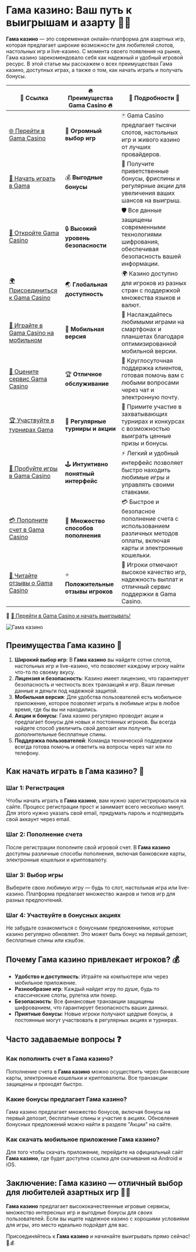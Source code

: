 # Гама казино: Ваш путь к выигрышам и азарту 🎰💸

**Гама казино** — это современная онлайн-платформа для азартных игр, которая предлагает широкие возможности для любителей слотов, настольных игр и live-казино. С момента своего появления на рынке, Гама казино зарекомендовало себя как надежный и удобный игровой ресурс. В этой статье мы расскажем о всех преимуществах Гама казино, доступных играх, а также о том, как начать играть и получать бонусы.

| 🔗 **Ссылка**                                         | 🔥 **Преимущества Gama Casino** 🔥  | 🌟 **Подробности** 🌟 |
|-----------------------------------------------------|-------------------------------------|----------------------|
| [🌐 Перейти в Gama Casino](https://brandplay.link/j6NMKsDz) | 🎰 **Огромный выбор игр**            | 🃏 Gama Casino предлагает тысячи слотов, настольных игр и живого казино от лучших провайдеров. |
| [💸 Начать играть в Gama](https://brandplay.link/j6NMKsDz) | 💰 **Выгодные бонусы**                | 🎁 Получите приветственные бонусы, фриспины и регулярные акции для увеличения ваших шансов на выигрыш. |
| [🔐 Откройте Gama Casino](https://brandplay.link/j6NMKsDz) | 🔒 **Высокий уровень безопасности**    | 🛡️ Все данные защищены современными технологиями шифрования, обеспечивая безопасность вашей информации. |
| [🌍 Присоединиться к Gama Casino](https://brandplay.link/j6NMKsDz) | 🌏 **Глобальная доступность**         | 🌍 Казино доступно для игроков из разных стран с поддержкой множества языков и валют. |
| [📱 Играйте в Gama Casino на мобильном](https://brandplay.link/j6NMKsDz) | 📲 **Мобильная версия**                | 📱 Наслаждайтесь любимыми играми на смартфонах и планшетах благодаря оптимизированной мобильной версии. |
| [🔧 Оцените сервис Gama Casino](https://brandplay.link/j6NMKsDz) | 🏆 **Отличное обслуживание**          | 🤝 Круглосуточная поддержка клиентов, готовая помочь вам с любыми вопросами через чат и электронную почту. |
| [🏆 Участвуйте в турнирах Gama](https://brandplay.link/j6NMKsDz) | 🎉 **Регулярные турниры и акции**      | 🥇 Примите участие в захватывающих турнирах и конкурсах с возможностью выиграть ценные призы и бонусы. |
| [🎯 Пробуйте игры в Gama Casino](https://brandplay.link/j6NMKsDz) | 🕹️ **Интуитивно понятный интерфейс**   | ⚡ Легкий и удобный интерфейс позволяет быстро находить любимые игры и управлять своими ставками. |
| [💳 Пополните счет в Gama Casino](https://brandplay.link/j6NMKsDz) | 💸 **Множество способов пополнения**    | 💳 Быстрое и безопасное пополнение счета с использованием различных методов оплаты, включая карты и электронные кошельки. |
| [💬 Читайте отзывы о Gama Casino](https://brandplay.link/j6NMKsDz) | ⭐ **Положительные отзывы игроков**     | 👏 Игроки отмечают высокое качество игр, надежность выплат и отличный сервис поддержки в Gama Casino. |

🔗 [🚀 Перейти в Gama Casino и начать выигрывать!](https://brandplay.link/j6NMKsDz)

![Гама казино](https://imgbb.ru/frontend/posts/creation/2023-07-22/oi161jo2va9xnz4uodk35psn1qej265k1wj.jpg)

## Преимущества Гама казино 🎁

1. **Широкий выбор игр**: В **Гама казино** вы найдете сотни слотов, настольных игр и live-казино, что позволяет каждому игроку найти что-то по своему вкусу.
2. **Лицензия и безопасность**: Казино имеет лицензию, что гарантирует безопасность и честность всех транзакций и игр. Ваши личные данные и деньги под надежной защитой.
3. **Мобильная версия**: Для удобства пользователей есть мобильное приложение, которое позволяет играть в любимые игры в любое время, где бы вы ни находились.
4. **Акции и бонусы**: Гама казино регулярно проводит акции и предлагает бонусы для новых и постоянных игроков. Вы всегда найдете способ увеличить свой депозит или получить дополнительные бесплатные спины.
5. **Поддержка пользователей**: Команда технической поддержки всегда готова помочь и ответить на вопросы через чат или по телефону.

## Как начать играть в Гама казино? 🚀

### Шаг 1: Регистрация
Чтобы начать играть в **Гама казино**, вам нужно зарегистрироваться на сайте. Процесс регистрации прост и занимает всего несколько минут. Для этого нужно указать свой email, придумать пароль и подтвердить свой аккаунт через email.

### Шаг 2: Пополнение счета
После регистрации пополните свой игровой счет. В **Гама казино** доступны различные способы пополнения, включая банковские карты, электронные кошельки и криптовалюту.

### Шаг 3: Выбор игры
Выберите свою любимую игру — будь то слот, настольная игра или live-казино. Платформа предлагает множество жанров и типов игр для разных предпочтений.

### Шаг 4: Участвуйте в бонусных акциях
Не забудьте ознакомиться с бонусными предложениями, которые казино регулярно обновляет. Это может быть бонус на первый депозит, бесплатные спины или кэшбэк.

## Почему Гама казино привлекает игроков? 💰

- **Удобство и доступность**: Играйте на компьютере или через мобильное приложение.
- **Разнообразие игр**: Каждый найдет игру по душе, будь то классические слоты, рулетка или покер.
- **Безопасность**: Все финансовые транзакции защищены шифрованием, что гарантирует безопасность ваших данных.
- **Приятные бонусы**: Новые игроки получают щедрые бонусы, а постоянные могут участвовать в регулярных акциях и турнирах.

## Часто задаваемые вопросы ❓

### Как пополнить счет в Гама казино?
Пополнение счета в **Гама казино** можно осуществить через банковские карты, электронные кошельки и криптовалюты. Все транзакции защищены и проходят быстро.

### Какие бонусы предлагает Гама казино?
Гама казино предлагает множество бонусов, включая бонусы на первый депозит, бесплатные спины и участие в акциях. Обновления бонусных предложений можно найти в разделе "Акции" на сайте.

### Как скачать мобильное приложение Гама казино?
Для того чтобы скачать приложение, перейдите на официальный сайт **Гама казино**, где будет доступна ссылка для скачивания на Android и iOS.

## Заключение: Гама казино — отличный выбор для любителей азартных игр 🎉🎰

**Гама казино** предлагает высококачественные игровые сервисы, множество интересных игр и выгодные бонусы для своих пользователей. Если вы ищете надежное казино с хорошими условиями для игры, это место идеально подойдет для вас.

Присоединяйтесь к **Гама казино** и начинайте выигрывать прямо сейчас! 🌟💰
